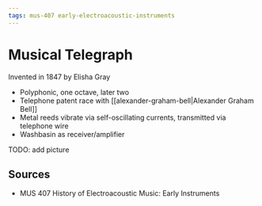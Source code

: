 ```yaml
---
tags: mus-407 early-electroacoustic-instruments
---
```


# Musical Telegraph

Invented in 1847 by Elisha Gray

- Polyphonic, one octave, later two
- Telephone patent race with [[alexander-graham-bell|Alexander Graham Bell]]
- Metal reeds vibrate via self-oscillating currents, transmitted via telephone wire
- Washbasin as receiver/amplifier

TODO: add picture

## Sources

- MUS 407 History of Electroacoustic Music: Early Instruments
